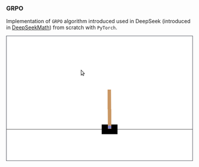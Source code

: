 ### GRPO

Implementation of `GRPO` algorithm introduced used in DeepSeek (introduced in [DeepSeekMath](https://arxiv.org/pdf/2402.03300)) from scratch with `PyTorch`.

![grpo-balance](./images/grpo-cartpole.png)
